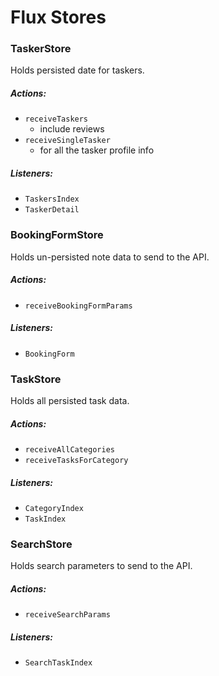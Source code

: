 # Flux Stores

### TaskerStore

Holds persisted date for taskers.

##### Actions:
- `receiveTaskers`
  - include reviews
- `receiveSingleTasker`
  - for all the tasker profile info

##### Listeners:
- `TaskersIndex`
- `TaskerDetail`

### BookingFormStore

Holds un-persisted note data to send to the API.

##### Actions:
- `receiveBookingFormParams`

##### Listeners:
- `BookingForm`

### TaskStore

Holds all persisted task data.

##### Actions:
- `receiveAllCategories`
- `receiveTasksForCategory`

##### Listeners:
- `CategoryIndex`
- `TaskIndex`

### SearchStore

Holds search parameters to send to the API.

##### Actions:
- `receiveSearchParams`

##### Listeners:
- `SearchTaskIndex`
